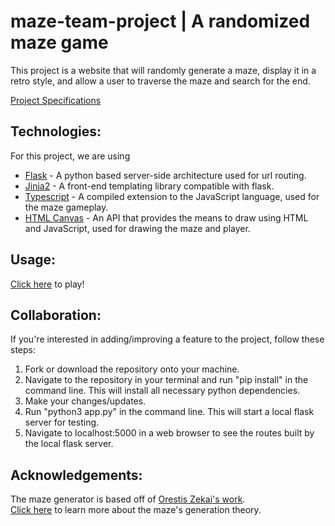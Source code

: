 # maze-team-project | A randomized maze game
This project is a website that will randomly generate a maze, display it in a retro style, and allow a user to traverse the maze and search for the end.

[Project Specifications](https://docs.google.com/document/d/1YDo1MzGOKieYouBfuKFHnEN0cn-uIYnLnZX0pUUVdz4/edit)

## Technologies:
For this project, we are using
- [Flask](https://palletsprojects.com/p/flask/) - A python based server-side architecture used for url routing.
- [Jinja2](https://palletsprojects.com/p/jinja/) - A front-end templating library compatible with flask.
- [Typescript](https://www.typescriptlang.org/) - A compiled extension to the JavaScript language, used for the maze gameplay.
- [HTML Canvas](https://developer.mozilla.org/en-US/docs/Web/API/Canvas_API) - An API that provides the means to draw using HTML and JavaScript, used for drawing the maze and player.

## Usage:
[Click here](https://artificialblue.github.io/maze-team-project/) to play!

## Collaboration:
If you're interested in adding/improving a feature to the project, follow these steps:
1. Fork or download the repository onto your machine.
2. Navigate to the repository in your terminal and run "pip install" in the command line. This will install all necessary python dependencies.
3. Make your changes/updates.
4. Run "python3 app.py" in the command line. This will start a local flask server for testing.
5. Navigate to localhost:5000 in a web browser to see the routes built by the local flask server.

## Acknowledgements:
The maze generator is based off of [Orestis Zekai's work](https://github.com/OrWestSide/python/blob/master/maze.py).<br>
[Click here](https://medium.com/swlh/fun-with-python-1-maze-generator-931639b4fb7e) to learn more about the maze's generation theory.
